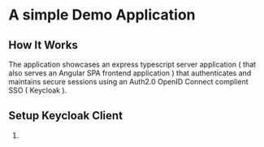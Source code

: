 # A simple Demo Application

## How It Works

The application showcases an express typescript server application ( that also serves an Angular SPA frontend application ) that authenticates and maintains secure sessions using an Auth2.0 OpenID Connect complient SSO ( Keycloak ).

## Setup Keycloak Client

1.
